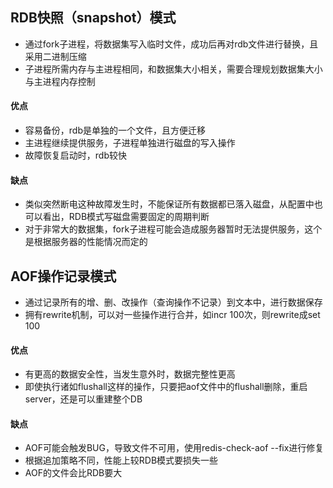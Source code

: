 ## RDB快照（snapshot）模式
- 通过fork子进程，将数据集写入临时文件，成功后再对rdb文件进行替换，且采用二进制压缩
- 子进程所需内存与主进程相同，和数据集大小相关，需要合理规划数据集大小与主进程内存控制

#### 优点
- 容易备份，rdb是单独的一个文件，且方便迁移
- 主进程继续提供服务，子进程单独进行磁盘的写入操作
- 故障恢复启动时，rdb较快

#### 缺点
- 类似突然断电这种故障发生时，不能保证所有数据都已落入磁盘，从配置中也可以看出，RDB模式写磁盘需要固定的周期判断
- 对于非常大的数据集，fork子进程可能会造成服务器暂时无法提供服务，这个是根据服务器的性能情况而定的


## AOF操作记录模式
- 通过记录所有的增、删、改操作（查询操作不记录）到文本中，进行数据保存
- 拥有rewrite机制，可以对一些操作进行合并，如incr 100次，则rewrite成set 100

#### 优点
- 有更高的数据安全性，当发生意外时，数据完整性更高
- 即使执行诸如flushall这样的操作，只要把aof文件中的flushall删除，重启server，还是可以重建整个DB

#### 缺点
- AOF可能会触发BUG，导致文件不可用，使用redis-check-aof --fix进行修复
- 根据追加策略不同，性能上较RDB模式要损失一些
- AOF的文件会比RDB要大
